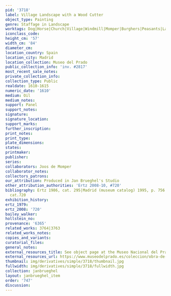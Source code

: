 ```yaml
---
pid: '3718'
label: Village Landscape with a Wood Cutter
object_type: Painting
genre: Staffage in Landscape
worktags: Dog|Horse|Church|Village|Windmill|Momper|Burghers|Peasants|Landscape|Wagon
iconclass_code:
height_cm: '57'
width_cm: '84'
diameter_cm:
location_country: Spain
location_city: Madrid
location_collection: Museo del Prado
public_collection_info: 'inv. #2817'
most_recent_sale_notes:
private_collection_info:
collection_type: Public
realdate: 1610-1615
numeric_date: '1610'
medium: Oil
medium_notes:
support: Panel
support_notes:
signature:
signature_location:
support_marks:
further_inscription:
print_notes:
print_type:
plate_dimensions:
states:
printmaker:
publisher:
series:
collaborators: Joos de Momper
collaborator_notes:
collectors_patrons:
our_attribution: Produced in Jan Brueghel's Studio
other_attribution_authorities: 'Ertz 2008-10, #720'
bibliography: Ertz 1986, cat. 295|Madrid (museum catalog) 1995, p. 756|Ertz 2008-10,
  cat.720
exhibition_history:
ertz_1979:
ertz_2008: '720'
bailey_walker:
hollstein_no:
provenance: '6365'
related_works: 3764|3763
related_works_notes:
copies_and_variants:
curatorial_files:
general_notes:
external_resources_title: See object page at the Museo Nacional del Prado website
external_resources_url: https://www.museodelprado.es/coleccion/obra-de-arte/paso-de-un-rio/87461cf0-8c18-4ea5-9959-235f86d61b7b
thumbnail: img/derivatives/simple/3718/thumbnail.jpg
fullwidth: img/derivatives/simple/3718/fullwidth.jpg
collection: janbrueghel
layout: janbrueghel_item
order: '747'
discussion:
---
```

